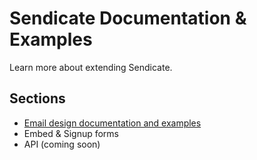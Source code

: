 # Sendicate Documentation & Examples

Learn more about extending Sendicate.

## Sections

* [Email design documentation and examples](email-designs/README.md)
* Embed & Signup forms
* API (coming soon)
